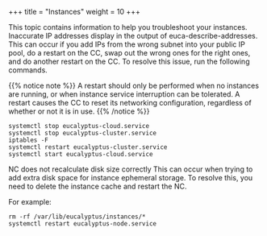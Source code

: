 +++
title = "Instances"
weight = 10
+++

This topic contains information to help you troubleshoot your instances.
Inaccurate IP addresses display in the output of euca-describe-addresses.
 This can occur if you add IPs from the wrong subnet into your public IP pool, do a restart on the CC, swap out the wrong ones for the right ones, and do another restart on the CC. To resolve this issue, run the following commands. 


{{% notice note %}}
A restart should only be performed when no instances are running, or when instance service interruption can be tolerated. A restart causes the CC to reset its networking configuration, regardless of whether or not it is in use. 
{{% /notice %}}

    systemctl stop eucalyptus-cloud.service
    systemctl stop eucalyptus-cluster.service
    iptables -F
    systemctl restart eucalyptus-cluster.service
    systemctl start eucalyptus-cloud.service


NC does not recalculate disk size correctly
 This can occur when trying to add extra disk space for instance ephemeral storage. To resolve this, you need to delete the instance cache and restart the NC. 

For example: 


    rm -rf /var/lib/eucalyptus/instances/* 
    systemctl restart eucalyptus-node.service               				


